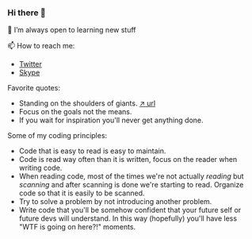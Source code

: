### Hi there 👋

🌱 I’m always open to learning new stuff

📫 How to reach me: 
* [Twitter](https://twitter.com/danielturus)
* [Skype](https://join.skype.com/invite/lxaJv2eUEgTt)

Favorite quotes:
* Standing on the shoulders of giants. [↗️ url](https://en.wikipedia.org/wiki/Standing_on_the_shoulders_of_giants)
* Focus on the goals not the means.
* If you wait for inspiration you'll never get anything done.

Some of my coding principles:
* Code that is easy to read is easy to maintain.
* Code is read way often than it is written, focus on the reader when writing code.
* When reading code, most of the times we're not actually _*reading*_ but _scanning_ and after scanning is done we're starting to read. Organize code so that it is easily to be scanned.
* Try to solve a problem by not introducing another problem.
* Write code that you'll be somehow confident that your future self or future devs will understand. In this way (hopefully) you'll have less "WTF is going on here?!" moments.
